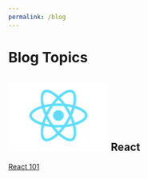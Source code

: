 ```yaml
---
permalink: /blog
---
```


# Blog Topics

## ![React Logo](/assets/img/logo/react.png) React
[React  101](/blog/react/react-101)

